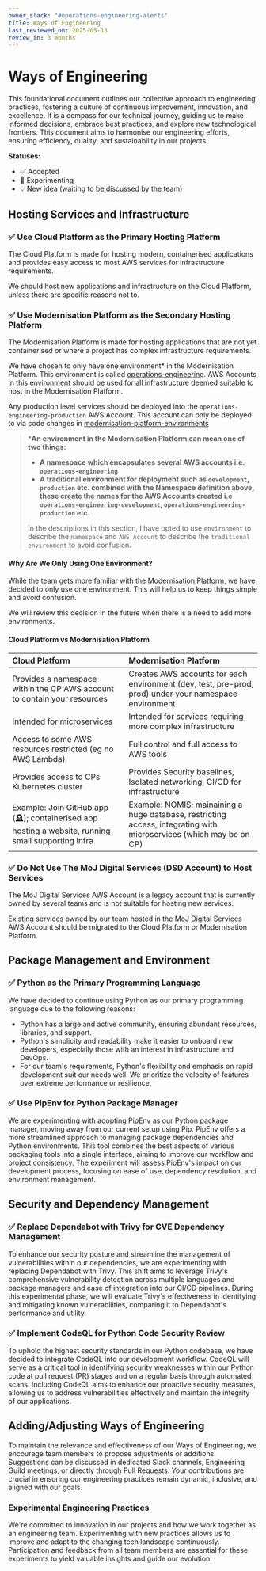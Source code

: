 ```yaml
---
owner_slack: "#operations-engineering-alerts"
title: Ways of Engineering
last_reviewed_on: 2025-05-13
review_in: 3 months
---
```


# Ways of Engineering

This foundational document outlines our collective approach to engineering practices, fostering a culture of continuous improvement, innovation, and excellence. It is a compass for our technical journey, guiding us to make informed decisions, embrace best practices, and explore new technological frontiers. This document aims to harmonise our engineering efforts, ensuring efficiency, quality, and sustainability in our projects.

**Statuses:**

- ✅ Accepted
- 🧪 Experimenting
- 💡 New idea (waiting to be discussed by the team)

## Hosting Services and Infrastructure

### ✅ Use Cloud Platform as the Primary Hosting Platform

The Cloud Platform is made for hosting modern, containerised applications and provides easy access to most AWS services for infrastructure requirements.

We should host new applications and infrastructure on the Cloud Platform, unless there are specific reasons not to.

### ✅ Use Modernisation Platform as the Secondary Hosting Platform

The Modernisation Platform is made for hosting applications that are not yet containerised or where a project has complex infrastructure requirements.

We have chosen to only have one environment* in the Modernisation Platform. This environment is called [operations-engineering](https://github.com/ministryofjustice/modernisation-platform/blob/main/environments/operations-engineering.json). AWS Accounts in this environment should be used for all infrastructure deemed suitable to host in the Modernisation Platform.

Any production level services should be deployed into the `operations-engineering-production` AWS Account. This account can only be deployed to via code changes in [modernisation-platform-environments](https://github.com/ministryofjustice/modernisation-platform-environments)

> ***An environment in the Modernisation Platform can mean one of two things:**
>
> - **A namespace which encapsulates several AWS accounts i.e. `operations-engineering`**
> - **A traditional environment for deployment such as `development`, `production` etc. combined with the Namespace definition above, these create the names for the AWS Accounts created i.e `operations-engineering-development`, `operations-engineering-production` etc.**
>
> In the descriptions in this section, I have opted to use `environment` to describe the `namespace` and `AWS Account` to describe the `traditional environment` to avoid confusion.

#### Why Are We Only Using One Environment?

While the team gets more familiar with the Modernisation Platform, we have decided to only use one environment. This will help us to keep things simple and avoid confusion.

We will review this decision in the future when there is a need to add more environments.

#### Cloud Platform vs Modernisation Platform

|Cloud Platform|Modernisation Platform|
|:-----|:-----|
|Provides a namespace within the CP AWS account to contain your resources|Creates AWS accounts for each environment (dev, test, pre-prod, prod) under your namespace environment|
|Intended for microservices|Intended for services requiring more complex infrastructure|
|Access to some AWS resources restricted (eg no AWS Lambda)|Full control and full access to AWS tools|
|Provides access to CPs Kubernetes cluster|Provides Security baselines, Isolated networking, CI/CD for infrastructure|
|Example: Join GitHub app (🪦); containerised app hosting a website, running small supporting infra|Example: NOMIS; mainaining a huge database, restricting access, integrating with microservices (which may be on CP)|

### ✅ Do Not Use The MoJ Digital Services (DSD Account) to Host Services

The MoJ Digital Services AWS Account is a legacy account that is currently owned by several teams and is not suitable for hosting new services.

Existing services owned by our team hosted in the MoJ Digital Services AWS Account  should be migrated to the Cloud Platform or Modernisation Platform.

## **Package Management and Environment**

### ✅ Python as the Primary Programming Language

We have decided to continue using Python as our primary programming language due to the following reasons:

- Python has a large and active community, ensuring abundant resources, libraries, and support.
- Python's simplicity and readability make it easier to onboard new developers, especially those with an interest in infrastructure and DevOps.
- For our team's requirements, Python's flexibility and emphasis on rapid development suit our needs well. We prioritize the velocity of features over extreme performance or resilience.

### **✅ Use PipEnv for Python Package Manager**

We are experimenting with adopting PipEnv as our Python package manager, moving away from our current setup using Pip. PipEnv offers a more streamlined approach to managing package dependencies and Python environments. This tool combines the best aspects of various packaging tools into a single interface, aiming to improve our workflow and project consistency. The experiment will assess PipEnv's impact on our development process, focusing on ease of use, dependency resolution, and environment management.

## **Security and Dependency Management**

### **✅ Replace Dependabot with Trivy for CVE Dependency Management**

To enhance our security posture and streamline the management of vulnerabilities within our dependencies, we are experimenting with replacing Dependabot with Trivy. This shift aims to leverage Trivy's comprehensive vulnerability detection across multiple languages and package managers and ease of integration into our CI/CD pipelines. During this experimental phase, we will evaluate Trivy's effectiveness in identifying and mitigating known vulnerabilities, comparing it to Dependabot's performance and utility.

### **✅ Implement CodeQL for Python Code Security Review**

To uphold the highest security standards in our Python codebase, we have decided to integrate CodeQL into our development workflow. CodeQL will serve as a critical tool in identifying security weaknesses within our Python code at pull request (PR) stages and on a regular basis through automated scans. Including CodeQL aims to enhance our proactive security measures, allowing us to address vulnerabilities effectively and maintain the integrity of our applications.

## Adding/Adjusting Ways of Engineering

To maintain the relevance and effectiveness of our Ways of Engineering, we encourage team members to propose adjustments or additions. Suggestions can be discussed in dedicated Slack channels, Engineering Guild meetings, or directly through Pull Requests. Your contributions are crucial in ensuring our engineering practices remain dynamic, inclusive, and aligned with our goals.

### Experimental Engineering Practices

We're committed to innovation in our projects and how we work together as an engineering team. Experimenting with new practices allows us to improve and adapt to the changing tech landscape continuously. Participation and feedback from all team members are essential for these experiments to yield valuable insights and guide our evolution.
